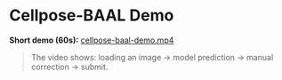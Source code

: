 # Cellpose-BAAL Demo

**Short demo (60s):** [cellpose-baal-demo.mp4](./cellpose-baal-demo.mp4)

> The video shows: loading an image → model prediction → manual correction → submit.


